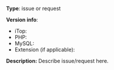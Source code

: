 **Type**: issue or request 

**Version info**:
- iTop:
- PHP:
- MySQL:
- Extension (if applicable): 

**Description:**
Describe issue/request here.

